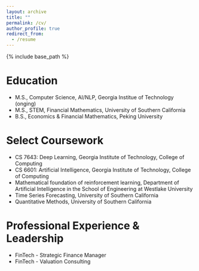 ```yaml
---
layout: archive
title: ""
permalink: /cv/
author_profile: true
redirect_from:
  - /resume
---
```


{% include base_path %}

Education
======
* M.S., Computer Science, AI/NLP, Georgia Institue of Technology (onging)
* M.S., STEM, Financial Mathematics, University of Southern California
* B.S., Economics & Financial Mathematics, Peking University

Select Coursework
======
* CS 7643: Deep Learning, Georgia Institute of Technology, College of Computing
* CS 6601: Artificial Intelligence, Georgia Institute of Technology, College of Computing
* Mathematical foundation of reinforcement learning, Department of Artificial Intelligence in the School of Engineering at Westlake University
* Time Series Forecasting, University of Southern California
* Quantitative Methods, University of Southern California

Professional Experience & Leadership
======
* FinTech - Strategic Finance Manager
* FinTech - Valuation Consulting
  
<!--Skills
======
* CS 7646: Machine Learning for Trading, Georgia Institute of Technology, College of Computing
* CS 7650: Natural Language Processing, Georgia Institute of Technology, College of Computing
* CS 8803 O21: GPU Hardware and Software, Georgia Institute of Technology, College of Computing

* Skill 1
* Skill 2
  * Sub-skill 2.1
  * Sub-skill 2.2
  * Sub-skill 2.3
* Skill 3

Publications
======
  <ul>{% for post in site.publications reversed %}
    {% include archive-single-cv.html %}
  {% endfor %}</ul>
  
Talks
======
  <ul>{% for post in site.talks reversed %}
    {% include archive-single-talk-cv.html  %}
  {% endfor %}</ul>
  
Teaching
======
  <ul>{% for post in site.teaching reversed %}
    {% include archive-single-cv.html %}
  {% endfor %}</ul>
  
Service and leadership
======
* Currently signed in to 43 different slack teams-->
